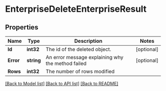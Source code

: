 # EnterpriseDeleteEnterpriseResult

## Properties

Name | Type | Description | Notes
------------ | ------------- | ------------- | -------------
**Id** | **int32** | The id of the deleted object. | [optional] 
**Error** | **string** | An error message explaining why the method failed | [optional] 
**Rows** | **int32** | The number of rows modified | 

[[Back to Model list]](../README.md#documentation-for-models) [[Back to API list]](../README.md#documentation-for-api-endpoints) [[Back to README]](../README.md)


